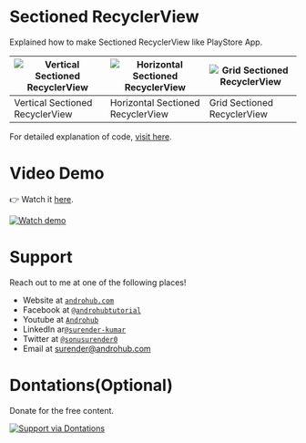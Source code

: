 # Sectioned RecyclerView
Explained how to make Sectioned RecyclerView like PlayStore App.

![Vertical Sectioned RecyclerView](https://i0.wp.com/www.androhub.com/wp-content/uploads/2017/07/vertical_sectioned_recyclerview.jpg?resize=576%2C1024) | ![Horizontal Sectioned RecyclerView](https://i2.wp.com/www.androhub.com/wp-content/uploads/2017/07/horizontal_sectioned_recyclerview.jpg?resize=576%2C1024) | ![Grid Sectioned RecyclerView](https://i1.wp.com/www.androhub.com/wp-content/uploads/2017/07/grid_sectioned_recyclerview.jpg?resize=576%2C1024)
---|---|---
Vertical Sectioned RecyclerView | Horizontal Sectioned RecyclerView | Grid Sectioned RecyclerView

For detailed explanation of code, [visit here](http://www.androhub.com/sectioned-recyclerview-android/).

# Video Demo
👉 Watch it <a href="https://youtu.be/sasCrpgHDy8">here</a>.
<br>

[![Watch demo](http://i3.ytimg.com/vi/sasCrpgHDy8/hqdefault.jpg)](https://youtu.be/sasCrpgHDy8)

# Support
Reach out to me at one of the following places!

- Website at <a href="http://www.androhub.com/" target="_blank">`androhub.com`</a>
- Facebook at <a href="https://www.facebook.com/androhubtutorial/" target="_blank">`@androhubtutorial`</a>
- Youtube at <a href="https://www.youtube.com/channel/UCHJh3E9mtRzbM3WVVl9glJg" target="_blank">`Androhub`</a>
- LinkedIn ar<a href="https://www.linkedin.com/in/surender-kumar-681472a8?originalSubdomain=in" target="_blank">`@surender-kumar`</a>
- Twitter at <a href="https://twitter.com/sonusurender0/" target="_blank">`@sonusurender0`</a>
- Email at surender@androhub.com

# Dontations(Optional)
Donate for the free content.
<br>

[![Support via Dontations](https://www.paypalobjects.com/en_GB/i/btn/btn_donateCC_LG.gif)](https://www.paypal.com/cgi-bin/webscr?cmd=_donations&business=sonu.surendra0%40gmail.com&currency_code=USD&source=url)
